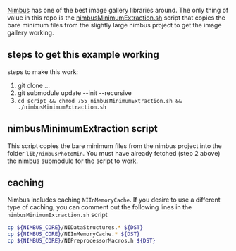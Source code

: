[Nimbus](https://github.com/jverkoey/nimbus) has one of the best image gallery libraries around.  The only thing of value in this repo is the [nimbusMinimumExtraction.sh](https://github.com/bluwave/NimbusPhotoGalleryMin/blob/master/script/nimbusMinimumExtraction.sh) script that copies the bare minimum files from the slightly large nimbus project to get the image gallery working.  

## steps to get this example working

steps to make this work:

1. git clone ...
2. git submodule update --init --recursive 
3. `cd script && chmod 755 nimbusMinimumExtraction.sh && ./nimbusMinimumExtraction.sh`

## nimbusMinimumExtraction script

This script copies the bare minimum files from the nimbus project into the folder `lib/nimbusPhotoMin`.  You must have already fetched (step 2 above) the nimbus submodule for the script to work.

## caching

Nimbus includes caching `NIInMemoryCache`.  If you desire to use a different type of caching, you can comment out the following lines in the `nimbusMinimumExtraction.sh` script

```bash
cp ${NIMBUS_CORE}/NIDataStructures.* ${DST}
cp ${NIMBUS_CORE}/NIInMemoryCache.* ${DST}
cp ${NIMBUS_CORE}/NIPreprocessorMacros.h ${DST}
````


